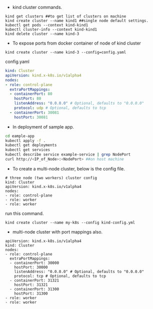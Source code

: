 - kind cluster commands.
```
kind get clusters ##to get list of clusters on machine
kind create cluster --name kind1 ##single node default settings.
kubectl get pods --context kind-kind1
kubectl cluster-info --context kind-kind1
kind delete cluster --name kind-3
```

- To expose ports from docker container of node of kind cluster
```
kind create cluster --name kind-3 --config=config.yaml
```
config.yaml
```yaml
kind: Cluster
apiVersion: kind.x-k8s.io/v1alpha4
nodes:
- role: control-plane
  extraPortMappings:
  - containerPort: 80
    hostPort: 80
    listenAddress: "0.0.0.0" # Optional, defaults to "0.0.0.0"
    protocol: udp # Optional, defaults to tcp
  - containerPort: 30081
    hostPort: 30081
```

- In deployment of sample app.
```bash
cd eample-app
kubectl apply -f .
kubectl get deployments
kubectl get services
kubectl describe service example-service | grep NodePort
curl http://<IP_of_Node>:<NodePort> ##on host machine
```

- To create a multi-node cluster, below is the config file.
```
# three node (two workers) cluster config
kind: Cluster
apiVersion: kind.x-k8s.io/v1alpha4
nodes:
- role: control-plane
- role: worker
- role: worker
```
run this command.
```
kind create cluster --name my-k8s --config kind-config.yml
```

- multi-node cluster with port mappings also.
```
apiVersion: kind.x-k8s.io/v1alpha4
kind: Cluster
nodes:
- role: control-plane
  extraPortMappings:
  - containerPort: 30000
    hostPort: 30000
    listenAddress: "0.0.0.0" # Optional, defaults to "0.0.0.0"
    protocol: tcp # Optional, defaults to tcp
  - containerPort: 31321
    hostPort: 31321
  - containerPort: 31300
    hostPort: 31300
- role: worker
- role: worker
```
